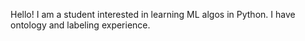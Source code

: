 Hello! I am a student interested in learning ML algos in Python. I have ontology and labeling experience.
